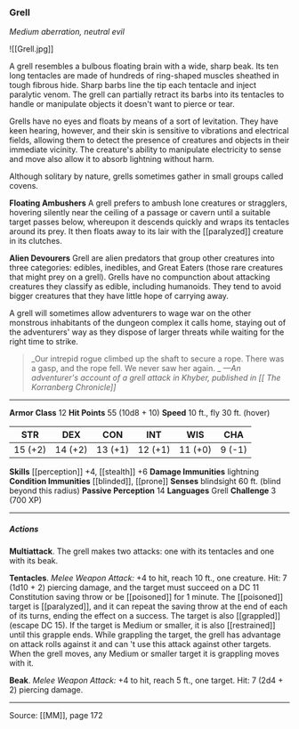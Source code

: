 ### Grell
_Medium aberration, neutral evil_

![[Grell.jpg]]

A grell resembles a bulbous floating brain with a wide, sharp beak. Its ten long tentacles are made of hundreds of ring-shaped muscles sheathed in tough fibrous hide. Sharp barbs line the tip each tentacle and inject paralytic venom. The grell can partially retract its barbs into its tentacles to handle or manipulate objects it doesn't want to pierce or tear.

Grells have no eyes and floats by means of a sort of levitation. They have keen hearing, however, and their skin is sensitive to vibrations and electrical fields, allowing them to detect the presence of creatures and objects in their immediate vicinity. The creature's ability to manipulate electricity to sense and move also allow it to absorb lightning without harm.

Although solitary by nature, grells sometimes gather in small groups called covens.

**Floating Ambushers** A grell prefers to ambush lone creatures or stragglers, hovering silently near the ceiling of a passage or cavern until a suitable target passes below, whereupon it descends quickly and wraps its tentacles around its prey. It then floats away to its lair with the [[paralyzed]] creature in its clutches.


**Alien Devourers** Grell are alien predators that group other creatures into three categories: edibles, inedibles, and Great Eaters (those rare creatures that might prey on a grell). Grells have no compunction about attacking creatures they classify as edible, including humanoids. They tend to avoid bigger creatures that they have little hope of carrying away.

A grell will sometimes allow adventurers to wage war on the other monstrous inhabitants of the dungeon complex it calls home, staying out of the adventurers' way as they dispose of larger threats while waiting for the right time to strike.



> _Our intrepid rogue climbed up the shaft to secure a rope. There was a gasp, and the rope fell. We never saw her again.
_
> _—An adventurer's account of a grell attack in Khyber, published in [[ The Korranberg Chronicle]]_





---

**Armor Class** 12
**Hit Points** 55 (10d8 + 10)
**Speed** 10 ft., fly 30 ft. (hover)

| STR     | DEX     | CON     | INT     | WIS     | CHA     |
|---------|---------|---------|---------|---------|---------|
| 15 (+2) | 14 (+2) | 13 (+1) | 12 (+1) | 11 (+0) | 9 (-1) |

**Skills** [[perception]] +4, [[stealth]] +6
**Damage Immunities** lightning
**Condition Immunities** [[blinded]], [[prone]]
**Senses** blindsight 60 ft. (blind beyond this radius)
**Passive Perception** 14
**Languages** Grell
**Challenge** 3 (700 XP)

---

##### Actions
**Multiattack**. The grell makes two attacks: one with its tentacles and one with its beak.

**Tentacles**. _Melee Weapon Attack:_ +4 to hit, reach 10 ft., one creature. Hit: 7 (1d10 + 2) piercing damage, and the target must succeed on a DC 11 Constitution saving throw or be [[poisoned]] for 1 minute. The [[poisoned]] target is [[paralyzed]], and it can repeat the saving throw at the end of each of its turns, ending the effect on a success. The target is also [[grappled]] (escape DC 15). If the target is Medium or smaller, it is also [[restrained]] until this grapple ends. While grappling the target, the grell has advantage on attack rolls against it and can 't use this attack against other targets. When the grell moves, any Medium or smaller target it is grappling moves with it.

**Beak**. _Melee Weapon Attack:_ +4 to hit, reach 5 ft., one target. Hit: 7 (2d4 + 2) piercing damage.


---

Source: [[MM]], page 172